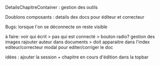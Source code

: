 DetailsChapitreContainer :
    gestion des outils

Doublons composants :
    details des docs pour éditeur et correcteur


Bugs:
    lorsque l'on se déconnecte on reste visible 


à faire:
    voir qui écrit > pas qui est connecté > bouton radio?
    gestion des images
    rajouter auteur dans documents > doit apparaitre dans l'index editeur/correcteur
    modal pour editer/corriger le doc

idées :
    ajouter la session + chapitre en cours d'édition dans la topbar